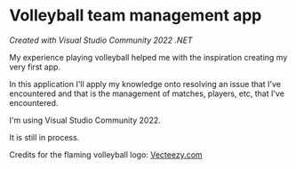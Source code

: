 # Volleyball team management app
*Created with Visual Studio Community 2022 .NET* 
 <p>My experience playing volleyball helped me with the inspiration creating my very first app.

In this application I'll apply my knowledge onto resolving an issue that I've encountered and that is the management of matches, players, etc, that I've encountered.

I'm using Visual Studio Community 2022.

It is still in process.



Credits for the flaming volleyball logo: <a href="Vecteezy.com">Vecteezy.com</a></p>
